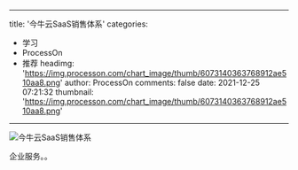 
---
title: '今牛云SaaS销售体系'
categories: 
 - 学习
 - ProcessOn
 - 推荐
headimg: 'https://img.processon.com/chart_image/thumb/6073140363768912ae510aa8.png'
author: ProcessOn
comments: false
date: 2021-12-25 07:21:32
thumbnail: 'https://img.processon.com/chart_image/thumb/6073140363768912ae510aa8.png'
---

<div>   
<img class="thumb" alt="今牛云SaaS销售体系" src="https://img.processon.com/chart_image/thumb/6073140363768912ae510aa8.png" referrerpolicy="no-referrer">
<p>企业服务。。</p>  
</div>
            